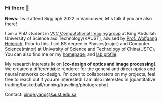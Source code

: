### Hi there 👋

**News**: I will attend Siggraph 2022 in Vancouver, let's talk if you are also there!

I am a PhD student in [VCC Computational Imaging group](https://vccimaging.org/) at King Abdullah University of Science and Technology(KAUST), advised by [Prof. Wolfgang Heidrich](https://vccimaging.org/People/heidriw/). Prior to this, I got BS degree in Physics(major) and Computer Science(minor) at University of Science and Technology of China(USTC). You can also find me on my [homepage](https://singer-yang.github.io/), and [lab profile](https://vccimaging.org/People/xingeyang/).

My research interests lie on [**co-design of optics and image processing**]. We created a differentiable renderer for the general and direct optics and neural networks co-design. I’m open to collaborators on my projects, feel free to reach out if you are interested! I am also interested in [quantitative trading/basketball/running/traveling/photography].

Contact: xinge.yang@kaust.edu.sa

<!--
![singer-yang's github stats](https://github-readme-stats.vercel.app/api?username=singer-yang&show_icons=true&count_private=true&hide=prs&theme=default_repocard)
[![Most used languages](https://github-readme-stats.vercel.app/api/top-langs/?username=singer-yang&&layout=compact)](https://github.com/anuraghazra/github-readme-stats)
-->

<!--
**singer-yang/singer-yang** is a ✨ _special_ ✨ repository because its `README.md` (this file) appears on your GitHub profile.

Here are some ideas to get you started:

- 🔭 I’m currently working on ...
- 🌱 I’m currently learning ...
- 👯 I’m looking to collaborate on ...
- 🤔 I’m looking for help with ...
- 💬 Ask me about ...
- 📫 How to reach me: ...
- 😄 Pronouns: ...
- ⚡ Fun fact: ...
-->

